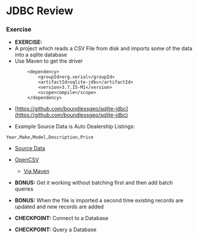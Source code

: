 # JDBC Review


### Exercise
* __EXERCISE:__
* A project which reads a CSV File from disk and imports some of the data into a sqlite database
* Use Maven to get the driver
```
		<dependency>
			<groupId>org.xerial</groupId>
			<artifactId>sqlite-jdbc</artifactId>
			<version>3.7.15-M1</version>
			<scope>compile</scope>
		</dependency>
```
* [https://github.com/boundlessgeo/sqlite-jdbc](https://github.com/boundlessgeo/sqlite-jdbc)

* Example Source Data is Auto Dealership Listings:

```
Year,Make,Model,Description,Price
```

  * [Source Data](http://en.wikipedia.org/wiki/Comma-separated_values#Example)

* [OpenCSV](http://viralpatel.net/blogs/java-read-write-csv-file/)
  * [Via Maven](http://mvnrepository.com/artifact/net.sf.opencsv/opencsv/2.3)

* __BONUS:__ Get it working without batching first and then add batch queries
* __BONUS:__ When the file is imported a second time existing records are updated and new records are added
* __CHECKPOINT:__ Connect to a Database
* __CHECKPOINT:__ Query a Database
